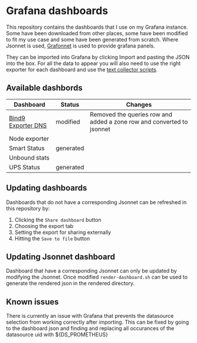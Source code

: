 # Grafana dashboards

This repository contains the dashboards that I use on my Grafana instance.
Some have been downloaded from other places, some have been modified to fit my use case and some have been generated from scratch.
Where Jsonnet is used, [Grafonnet](https://github.com/rhowe/grafonnet-lib) is used to provide grafana panels.

They can be imported into Grafana by clicking Import and pasting the JSON into the box. For all the data to appear you will also need to use the right exporter for each dashboard and use the [text collector scripts](https://github.com/lavery98/text-collectors).

## Available dashbords
| Dashboard            | Status    | Changes |
| -------------------- | --------- | ------- |
| [Bind9 Exporter DNS](https://grafana.com/grafana/dashboards/12309-bind9-exporter-dns/) | modified | Removed the queries row and added a zone row and converted to jsonnet |
| Node exporter        |           |         |
| Smart Status         | generated |         |
| Unbound stats        |           |         |
| UPS Status           | generated |         |

## Updating dashboards
Dashboards that do not have a corresponding Jsonnet can be refreshed in this repository by:
1. Clicking the `Share dashboard` button
2. Choosing the export tab
3. Setting the export for sharing externally
4. Hitting the `Save to file` button

## Updating Jsonnet dashboard
Dashboard that have a corresponding Jsonnet can only be updated by modifying the Jsonnet.
Once modified `render-dashboard.sh` can be used to generate the rendered json in the rendered directory.

## Known issues
There is currently an issue with Grafana that prevents the datasource selection from working correctly after importing. This can be fixed by going to the dashboard json and finding and replacing all occurances of the datasource uid with ${DS_PROMETHEUS}